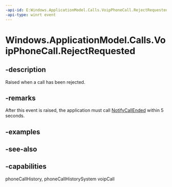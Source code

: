 ```yaml
---
-api-id: E:Windows.ApplicationModel.Calls.VoipPhoneCall.RejectRequested
-api-type: winrt event
---
```


<!-- Event syntax
public event Windows.Foundation.TypedEventHandler RejectRequested<Windows.ApplicationModel.Calls.VoipPhoneCall,  Windows.ApplicationModel.Calls.CallRejectEventArgs>
-->

# Windows.ApplicationModel.Calls.VoipPhoneCall.RejectRequested

## -description
Raised when a call has been rejected.

## -remarks
After this event is raised, the application must call [NotifyCallEnded](voipphonecall_notifycallended.md) within 5 seconds.

## -examples

## -see-also


## -capabilities
phoneCallHistory, phoneCallHistorySystem
voipCall

